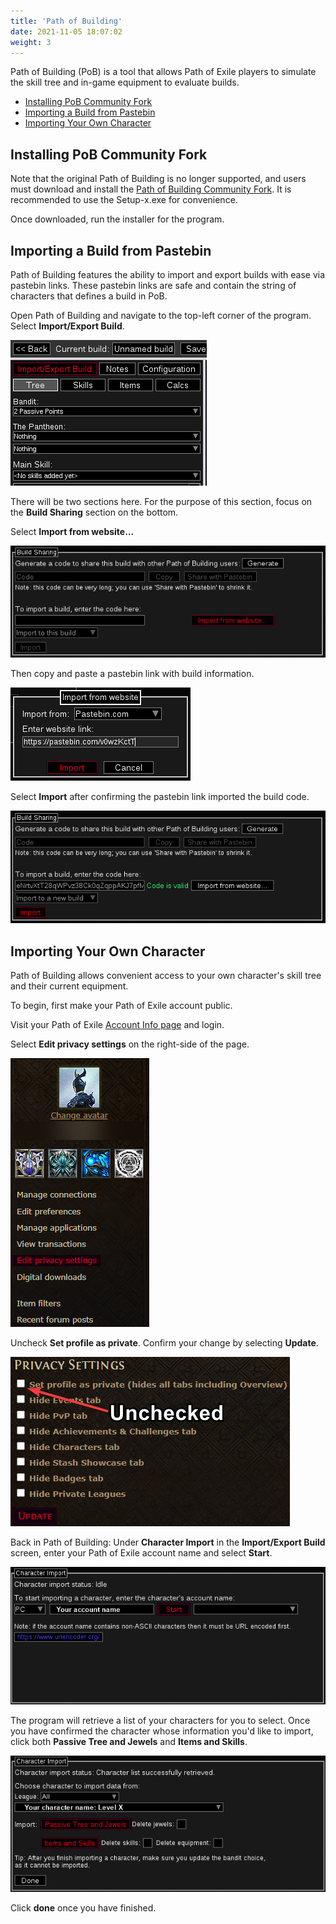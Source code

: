 ```yaml
---
title: 'Path of Building'
date: 2021-11-05 18:07:02
weight: 3
---
```


Path of Building (PoB) is a tool that allows Path of Exile players to simulate the skill tree and in-game equipment to evaluate builds.

<!--more-->

- [Installing PoB Community Fork](#installing-pob-community-fork)
- [Importing a Build from Pastebin](#importing-a-build-from-pastebin)
- [Importing Your Own Character](#importing-your-own-character)

## Installing PoB Community Fork

Note that the original Path of Building is no longer supported, and users must download and install the [Path of Building Community Fork](https://github.com/PathOfBuildingCommunity/PathOfBuilding/releases). It is recommended to use the Setup-x.exe for convenience.

Once downloaded, run the installer for the program.

## Importing a Build from Pastebin

Path of Building features the ability to import and export builds with ease via pastebin links. These pastebin links are safe and contain the string of characters that defines a build in PoB.

Open Path of Building and navigate to the top-left corner of the program. Select **Import/Export Build**.

![](2021-12-02-01-33-08.png)

There will be two sections here. For the purpose of this section, focus on the **Build Sharing** section on the bottom.

Select **Import from website...**

![](2021-12-02-01-15-03.png)

Then copy and paste a pastebin link with build information.

![](2021-12-02-01-15-17.png)

Select **Import** after confirming the pastebin link imported the build code.

![](2021-12-02-01-15-26.png)

## Importing Your Own Character

Path of Building allows convenient access to your own character's skill tree and their current equipment.

To begin, first make your Path of Exile account public.

Visit your Path of Exile [Account Info page](https://www.pathofexile.com/my-account) and login.

Select **Edit privacy settings** on the right-side of the page.

![](2021-12-02-01-19-16.png)

Uncheck **Set profile as private**. Confirm your change by selecting **Update**.

![](2021-12-02-01-22-31.png)

Back in Path of Building:
Under **Character Import** in the **Import/Export Build** screen, enter your Path of Exile account name and select **Start**.

![](2021-12-02-01-29-35.png)

The program will retrieve a list of your characters for you to select.
Once you have confirmed the character whose information you'd like to import, click both **Passive Tree and Jewels** and **Items and Skills**.

![](2021-12-02-01-29-54.png)

Click **done** once you have finished.
